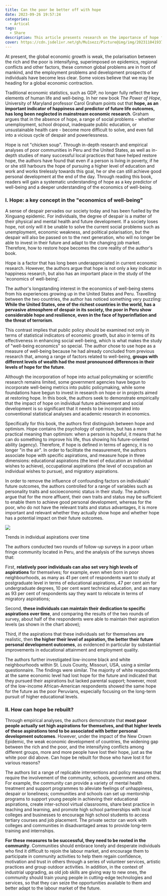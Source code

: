 ```yaml
---
title: Can the poor be better off with hope
date: 2023-09-26 19:57:24
categories:
  - Artical
tags:
  - Share
description: This article presents research on the importance of hope for the well-being and personal development of the poor from University of Maryland professor Carol Graham's new book, The Power of Hope.
cover: https://cdn.jsdelivr.net/gh/Mu1sezz/Picture@img/img/20231104193703.png
---
```


At present, the global economic growth is weak, the polarisation between the rich and the poor is intensifying, superimposed on epidemics, regional conflicts and other factors, these common global problems are in front of mankind, and the employment problems and development prospects of individuals have become less clear. Some voices believe that we may be heading for a global economic contraction.

Traditional economic statistics, such as GDP, no longer fully reflect the key elements of human life and well-being. In her new book *The Power of Hope*, University of Maryland professor Carol Graham points out that **hope, as an important indicator of happiness and predictor of future life outcomes, has long been neglected in mainstream economic research**. Graham argues that in the absence of hope, a range of social problems - whether unemployment, school dropout, inadequate public education, or unsustainable health care - become more difficult to solve, and even fall into a vicious cycle of despair and powerlessness.

Hope is not "chicken soup". Through in-depth research and empirical analyses of poor communities in Peru and the United States, as well as in-depth studies of many successful local practices that have helped restore hope, the authors have found that even if a person is living in poverty, if he or she still harbours the hope of pursuing a higher level of education and work and works tirelessly towards this goal, he or she can still achieve good personal development at the end of the day. Through reading this book, readers will gain a systematic understanding of hope as a key predictor of well-being and a deeper understanding of the economics of well-being.

### I. Hope: a key concept in the "economics of well-being"

A sense of despair pervades our society today and has been fuelled by the Xinguang epidemic. For individuals, the degree of despair is a matter of their physical and mental health and future development. If a society loses hope, not only will it be unable to solve the current social problems such as unemployment, economic weakness, and political polarisation, but the despair will also be passed on to the next generation, who will no longer be able to invest in their future and adapt to the changing job market. Therefore, how to restore hope becomes the core reality of the author's book.

Hope is a factor that has long been underappreciated in current economic research. However, the authors argue that hope is not only a key indicator in happiness research, but also has an important place in the study of the 'economics of well-being'.

The author's longstanding interest in the economics of well-being stems from his experiences growing up in the United States and Peru. Travelling between the two countries, the author has noticed something very puzzling: **While the United States, one of the richest countries in the world, has a pervasive atmosphere of despair in its society, the poor in Peru show considerable hope and resilience, even in the face of hyperinflation and the threat of terrorism**. 

This contrast implies that public policy should be examined not only in terms of statistical indicators of economic growth, but also in terms of its effectiveness in enhancing social well-being, which is what makes the study of "well-being economics" so special. The author chose to use hope as a measure of well-being because he had already concluded from previous research that, among a range of factors related to well-being, **groups with different levels of wealth had the most pronounced differences in their levels of hope for the future**.

Although the incorporation of hope into actual policymaking or scientific research remains limited, some government agencies have begun to incorporate well-being metrics into public policymaking, while some foundations have begun to invest in research on hope or in projects aimed at restoring hope. In this book, the authors seek to demonstrate empirically that the impact of hope on individual future achievement and social development is so significant that it needs to be incorporated into conventional statistical analyses and academic research in economics.

Specifically for this book, the authors first distinguish between hope and optimism. Hope contains the psychology of optimism, but has a more practical meaning than optimism: when a person is hopeful, it means that he can do something to improve his life, thus showing his future-oriented ability (agency). Therefore, if hope is defined in terms of agency, it is no longer "in the air". In order to facilitate the measurement, the authors associate hope with specific aspirations, and measure hope in three dimensions: educational aspirations (the level of education an individual wishes to achieve), occupational aspirations (the level of occupation an individual wishes to pursue), and migratory aspirations.

In order to remove the influence of confounding factors on individuals' future outcomes, the authors controlled for a range of variables such as personality traits and socioeconomic status in their study. The authors argue that for the more affluent, their own traits and status may be sufficient to enable them to achieve good personal development, whereas for the poor, who do not have the relevant traits and status advantages, it is more important and relevant whether they actually show hope and whether hope has a potential impact on their future outcomes.

![](https://cdn.jsdelivr.net/gh/Mu1sezz/Picture@img/img/20231104194029.png)

Trends in individual aspirations over time


The authors conducted two rounds of follow-up surveys in a poor urban fringe community located in Peru, and the analysis of the surveys shows that:

First, **relatively poor individuals can also set very high levels of aspirations** for themselves; for example, even when born in poor neighbourhoods, as many as 41 per cent of respondents want to study at postgraduate level in terms of educational aspirations, 47 per cent aim for undergraduate degrees, 10 per cent want technical education, and as many as 93 per cent of respondents say they want to relocate in terms of migratory aspirations;

Second, **these individuals can maintain their dedication to specific aspirations over time**, and comparing the results of the two rounds of survey, about half of the respondents were able to maintain their aspiration levels (as shown in the chart above);

Third, if the aspirations that these individuals set for themselves are realistic, then **the higher their level of aspiration, the better their future personal development outcomes**, as evidenced in particular by substantial improvements in educational attainment and employment quality.

The authors further investigated low-income black and white neighbourhoods within St. Louis County, Missouri, USA, using a similar questionnaire. The findings were similar. The majority of white respondents at the same economic level had lost hope for the future and indicated that they pursued their aspirations but lacked parental support; however, most of the low-income African-American respondents showed the same hope for the future as the poor Peruvians, especially focusing on the long-term pursuit of higher educational levels.

### II. How can hope be rebuilt?

Through empirical analyses, the authors demonstrate that **most poor people actually set high aspirations for themselves, and that higher levels of these aspirations tend to be associated with better personal development outcomes**. However, under the impact of the New Crown Epidemic, the weak economic development of countries, the widening gap between the rich and the poor, and the intensifying conflicts among different groups, more and more people have lost their hope, just as the white poor did above. Can hope be rebuilt for those who have lost it for various reasons?

The authors list a range of replicable interventions and policy measures that require the involvement of the community, schools, government and others. For example, the community can provide a variety of mental health treatment and support programmes to alleviate feelings of unhappiness, despair or loneliness; communities and schools can set up mentorship programs to support young people in achieving their educational aspirations, create inter-school virtual classrooms, share best practice in teaching and learning, and promote high school partnerships with local colleges and businesses to encourage high school students to access tertiary courses and job placement. The private sector can work with colleges and communities in disadvantaged areas to provide long-term training and internships.

**For these measures to be successful, they need to be rooted in the community**. Communities should embrace lonely and desperate individuals who find it difficult to rejoin the labour market, and encourage them to participate in community activities to help them regain confidence, motivation and trust in others through a series of volunteer services, artistic practices and group outdoor activities. In addition, in the context of industrial upgrading, as old job skills are giving way to new ones, the community should train young people in cutting-edge technologies and services, so that they can seize the opportunities available to them and better adapt to the labour market of the future.

